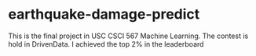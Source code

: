 # earthquake-damage-predict
This is the final project in USC CSCI 567 Machine Learning. The contest is hold in DrivenData. I achieved the top 2% in the leaderboard
